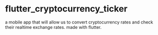 # flutter_cryptocurrency_ticker

a mobile app that will allow us to convert cryptocurrency rates and check their realtime exchange rates.
made with flutter.